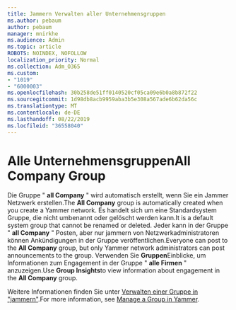 ```yaml
---
title: Jammern Verwalten aller Unternehmensgruppen
ms.author: pebaum
author: pebaum
manager: mnirkhe
ms.audience: Admin
ms.topic: article
ROBOTS: NOINDEX, NOFOLLOW
localization_priority: Normal
ms.collection: Adm_O365
ms.custom:
- "1019"
- "6000003"
ms.openlocfilehash: 30b258de51ff0140520cf05ca09e6b0a8b872f22
ms.sourcegitcommit: 1d98db8acb9959aba3b5e308a567ade6b62da56c
ms.translationtype: MT
ms.contentlocale: de-DE
ms.lasthandoff: 08/22/2019
ms.locfileid: "36558040"
---
```

# <a name="all-company-group"></a><span data-ttu-id="bc553-102">Alle Unternehmensgruppen</span><span class="sxs-lookup"><span data-stu-id="bc553-102">All Company Group</span></span>

<span data-ttu-id="bc553-103">Die Gruppe " **all Company** " wird automatisch erstellt, wenn Sie ein Jammer Netzwerk erstellen.</span><span class="sxs-lookup"><span data-stu-id="bc553-103">The **All Company** group is automatically created when you create a Yammer network.</span></span> <span data-ttu-id="bc553-104">Es handelt sich um eine Standardsystem Gruppe, die nicht umbenannt oder gelöscht werden kann.</span><span class="sxs-lookup"><span data-stu-id="bc553-104">It is a default system group that cannot be renamed or deleted.</span></span> <span data-ttu-id="bc553-105">Jeder kann in der Gruppe " **all Company** " Posten, aber nur jammern von Netzwerkadministratoren können Ankündigungen in der Gruppe veröffentlichen.</span><span class="sxs-lookup"><span data-stu-id="bc553-105">Everyone can post to the **All Company** group, but only Yammer network administrators can post announcements to the group.</span></span> <span data-ttu-id="bc553-106">Verwenden Sie **Gruppen**Einblicke, um Informationen zum Engagement in der Gruppe " **alle Firmen** " anzuzeigen.</span><span class="sxs-lookup"><span data-stu-id="bc553-106">Use **Group Insights**to view information about engagement in the **All Company** group.</span></span>

<span data-ttu-id="bc553-107">Weitere Informationen finden Sie unter [Verwalten einer Gruppe in "jammern"](https://support.office.com/article/Manage-a-group-in-Yammer-6e05c6d6-5548-4c88-89cd-e6757a514ef2).</span><span class="sxs-lookup"><span data-stu-id="bc553-107">For more information, see [Manage a Group in Yammer](https://support.office.com/article/Manage-a-group-in-Yammer-6e05c6d6-5548-4c88-89cd-e6757a514ef2).</span></span>
